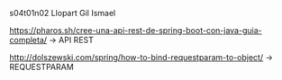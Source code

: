 s04t01n02 Llopart Gil Ismael

https://pharos.sh/cree-una-api-rest-de-spring-boot-con-java-guia-completa/  -> API REST

http://dolszewski.com/spring/how-to-bind-requestparam-to-object/ -> REQUESTPARAM